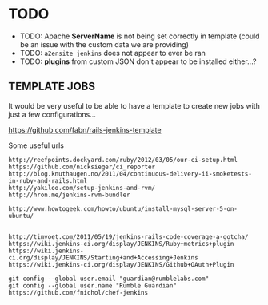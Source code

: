 # TODO

* TODO: Apache **ServerName** is not being set correctly in template (could be an issue with the custom data we are providing)
* TODO: `a2ensite jenkins` does not appear to ever be ran
* TODO: **plugins** from custom JSON don't appear to be installed either...?



## TEMPLATE JOBS

It would be very useful to be able to have a template to create new jobs with just a few configurations...

https://github.com/fabn/rails-jenkins-template



Some useful urls

    http://reefpoints.dockyard.com/ruby/2012/03/05/our-ci-setup.html
    https://github.com/nicksieger/ci_reporter
    http://blog.knuthaugen.no/2011/04/continuous-delivery-ii-smoketests-in-ruby-and-rails.html
    http://yakiloo.com/setup-jenkins-and-rvm/
    http://hron.me/jenkins-rvm-bundler

    http://www.howtogeek.com/howto/ubuntu/install-mysql-server-5-on-ubuntu/


    http://timvoet.com/2011/05/19/jenkins-rails-code-coverage-a-gotcha/
    https://wiki.jenkins-ci.org/display/JENKINS/Ruby+metrics+plugin
    https://wiki.jenkins-ci.org/display/JENKINS/Starting+and+Accessing+Jenkins
    https://wiki.jenkins-ci.org/display/JENKINS/Github+OAuth+Plugin

    git config --global user.email "guardian@rumblelabs.com"
    git config --global user.name "Rumble Guardian"
    https://github.com/fnichol/chef-jenkins